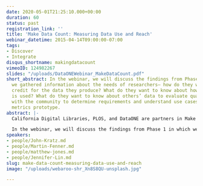 ```yaml
---
date: 2020-05-01T21:25:10.000+00:00
duration: 60
status: past
registration_link: ''
title: 'Make Data Count: Measuring Data Use and Reach'
webinar_datetime: 2015-04-14T09:00:00-07:00
tags:
- Discover
- Integrate
disqus_shortname: makingdatacount
vimeoID: 124982267
slides: "/uploads/DataONEWebinar_MakeDataCount.pdf"
short_abstract: In the webinar, we will discuss the findings from Phase 1 in which
  we gathered information about the needs of researchers– how do they want to get
  credit for the data they produce? What do they want to know about how their data
  is used? What do they want to know about others’ data to evaluate quality? We connected
  with the community to determine requirements and understand use cases for the data-level
  metrics prototype.
abstract: |-
  California Digital Libraries, PLOS, and DataONE are partners in Make Data Count ([https://makedatacount.org/](https://makedatacount.org/ "https://makedatacount.org/")), an NSF-funded project to design and develop metrics that track and measure data use, i.e. “data-level metrics” (DLMs). DLMs are a multi-dimensional suite of indicators, measuring the broad range of activity surrounding the reach and use of data as a research output.

  In the webinar, we will discuss the findings from Phase 1 in which we gathered information about the needs of researchers– how do they want to get credit for the data they produce? What do they want to know about how their data is used? What do they want to know about others’ data to evaluate quality? We connected with the community to determine requirements and understand use cases for the data-level metrics prototype. We will also demo the latest from our working prototype and share the initial results (usage, citations, scholarly references and mentions, social media, etc.) collected on datasets from DataONE member repositories.
speakers:
- people/John-Kratz.md
- people/Martin-Fenner.md
- people/matthew-jones.md
- people/Jennifer-Lin.md
slug: make-data-count-measuring-data-use-and-reach
image: "/uploads/webaroo-shr_Xn8S8QU-unsplash.jpg"

---
```

